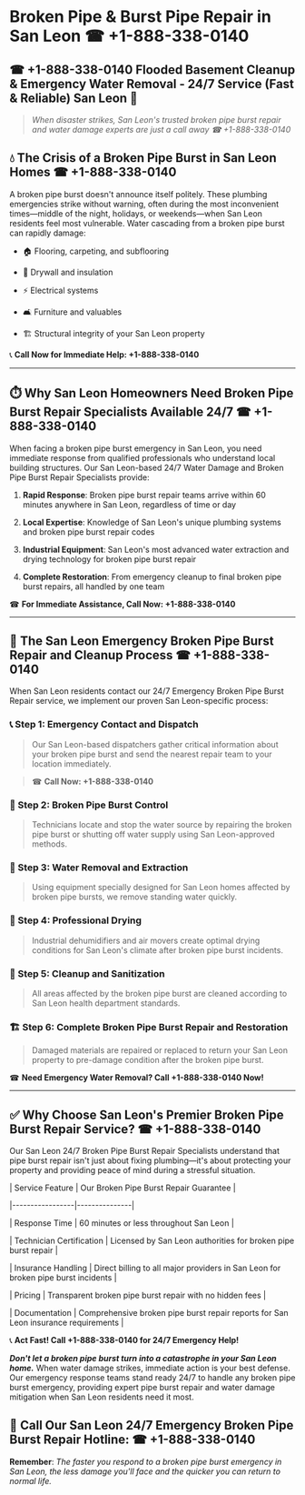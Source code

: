 # Broken Pipe & Burst Pipe Repair in San Leon ☎ +1-888-338-0140  
## ☎ +1-888-338-0140 Flooded Basement Cleanup & Emergency Water Removal - 24/7 Service (Fast & Reliable) San Leon 🚨  

> *When disaster strikes, San Leon's trusted broken pipe burst repair and water damage experts are just a call away ☎ +1-888-338-0140*  

## 💧 The Crisis of a Broken Pipe Burst in San Leon Homes ☎ +1-888-338-0140  

A broken pipe burst doesn't announce itself politely. These plumbing emergencies strike without warning, often during the most inconvenient times—middle of the night, holidays, or weekends—when San Leon residents feel most vulnerable. Water cascading from a broken pipe burst can rapidly damage:  

* 🏠 Flooring, carpeting, and subflooring  
* 🧱 Drywall and insulation  
* ⚡ Electrical systems  
* 🛋️ Furniture and valuables  
* 🏗️ Structural integrity of your San Leon property  

📞 **Call Now for Immediate Help: +1-888-338-0140**  

---  

## ⏱️ Why San Leon Homeowners Need Broken Pipe Burst Repair Specialists Available 24/7 ☎ +1-888-338-0140  

When facing a broken pipe burst emergency in San Leon, you need immediate response from qualified professionals who understand local building structures. Our San Leon-based 24/7 Water Damage and Broken Pipe Burst Repair Specialists provide:  

1. **Rapid Response**: Broken pipe burst repair teams arrive within 60 minutes anywhere in San Leon, regardless of time or day  
2. **Local Expertise**: Knowledge of San Leon's unique plumbing systems and broken pipe burst repair codes  
3. **Industrial Equipment**: San Leon's most advanced water extraction and drying technology for broken pipe burst repair  
4. **Complete Restoration**: From emergency cleanup to final broken pipe burst repairs, all handled by one team  

☎ **For Immediate Assistance, Call Now: +1-888-338-0140**  

---  

## 🔧 The San Leon Emergency Broken Pipe Burst Repair and Cleanup Process ☎ +1-888-338-0140  

When San Leon residents contact our 24/7 Emergency Broken Pipe Burst Repair service, we implement our proven San Leon-specific process:  

### 📞 Step 1: Emergency Contact and Dispatch  
> Our San Leon-based dispatchers gather critical information about your broken pipe burst and send the nearest repair team to your location immediately.  
> ☎ **Call Now: +1-888-338-0140**  

### 🚿 Step 2: Broken Pipe Burst Control  
> Technicians locate and stop the water source by repairing the broken pipe burst or shutting off water supply using San Leon-approved methods.  

### 🌊 Step 3: Water Removal and Extraction  
> Using equipment specially designed for San Leon homes affected by broken pipe bursts, we remove standing water quickly.  

### 💨 Step 4: Professional Drying  
> Industrial dehumidifiers and air movers create optimal drying conditions for San Leon's climate after broken pipe burst incidents.  

### 🧼 Step 5: Cleanup and Sanitization  
> All areas affected by the broken pipe burst are cleaned according to San Leon health department standards.  

### 🏗️ Step 6: Complete Broken Pipe Burst Repair and Restoration  
> Damaged materials are repaired or replaced to return your San Leon property to pre-damage condition after the broken pipe burst.  

☎ **Need Emergency Water Removal? Call +1-888-338-0140 Now!**  

---  

## ✅ Why Choose San Leon's Premier Broken Pipe Burst Repair Service? ☎ +1-888-338-0140  

Our San Leon 24/7 Broken Pipe Burst Repair Specialists understand that pipe burst repair isn't just about fixing plumbing—it's about protecting your property and providing peace of mind during a stressful situation.  

| Service Feature | Our Broken Pipe Burst Repair Guarantee |  
|-----------------|---------------|  
| Response Time | 60 minutes or less throughout San Leon |  
| Technician Certification | Licensed by San Leon authorities for broken pipe burst repair |  
| Insurance Handling | Direct billing to all major providers in San Leon for broken pipe burst incidents |  
| Pricing | Transparent broken pipe burst repair with no hidden fees |  
| Documentation | Comprehensive broken pipe burst repair reports for San Leon insurance requirements |  

📞 **Act Fast! Call +1-888-338-0140 for 24/7 Emergency Help!**  

***Don't let a broken pipe burst turn into a catastrophe in your San Leon home.*** When water damage strikes, immediate action is your best defense. Our emergency response teams stand ready 24/7 to handle any broken pipe burst emergency, providing expert pipe burst repair and water damage mitigation when San Leon residents need it most.  

## 📱 Call Our San Leon 24/7 Emergency Broken Pipe Burst Repair Hotline: ☎ +1-888-338-0140  

**Remember**: *The faster you respond to a broken pipe burst emergency in San Leon, the less damage you'll face and the quicker you can return to normal life.*
